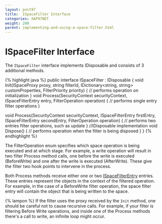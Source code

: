 ```yaml
---
layout: post97
title:  ISpaceFilter Interface
categories: XAP97NET
weight: 200
parent: implementing-and-using-a-space-filter.html
---
```


# ISpaceFilter Interface

The `ISpaceFilter` interface implements IDisposable and consists of 3 additional methods.

{% highlight java %}
public interface ISpaceFilter : IDisposable
{
  void Init(ISpaceProxy proxy, string filterId, IDictionary<string, string> customProperties, FilterPriority priority)
  {
    // performs operation on initialization
  }
  void Process(SecurityContext securityContext, ISpaceFilterEntry entry, FilterOperation operation)
  {
    // performs single entry filter operations
  }

  void Process(SecurityContext securityContext, ISpaceFilterEntry firstEntry, ISpaceFilterEntry secondEntry, FilterOperation operation)
  {
    // performs two entries filter operations, such as update
  }
  //IDisposable implementation
  void Dispose()
  {
    // performs operation when the filter is being disposed
  }
}
{% endhighlight %}

The FilterOperation enum specifies which space operation is being executed and at which stage. For example, a write operation will result in two filter Process method calls, one before the write is executed (BeforeWrite) and one after the write is executed (AfterWrite). These give the filter two hook points to intervene in the process.

Both Process methods receive either one or two [ISpaceFilterEntry](./ispacefilterentry-interface.html) entries. These entries represent the objects in the context of the filtered operation. For example, in the case of a BeforeWrite filter operation, the space filter entry will contain the object that is being written to the space.

{% lampon %} If the filter uses the proxy received by the `Init` method, one should be careful not to cause recursive calls. For example, if your filter is filtering Before Write operations, and inside one of the Process methods there's a call to write, an infinite loop might occur.
